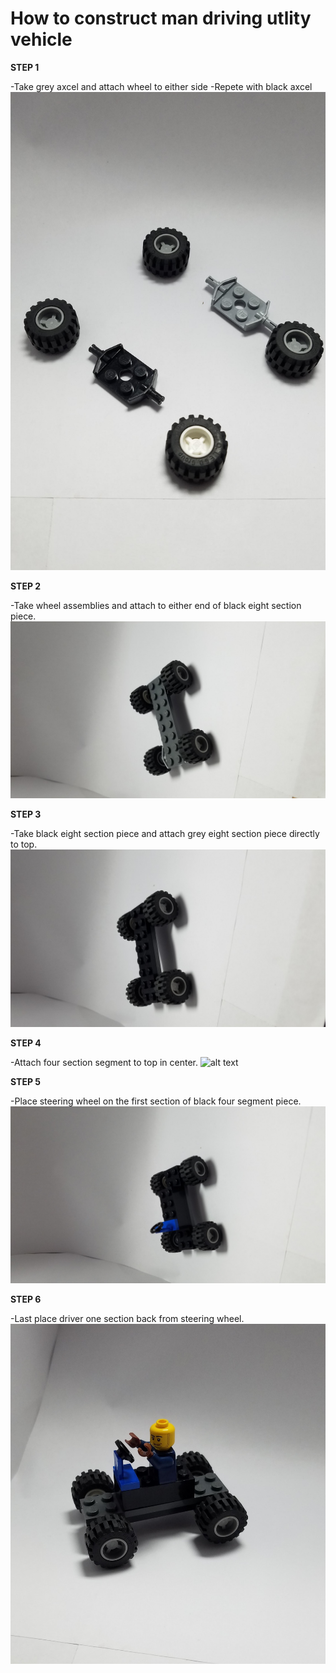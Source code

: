 # How to construct man driving utlity vehicle

**STEP 1**

-Take grey axcel and attach wheel to either side
-Repete with black axcel
![alt text](20200108_010856.jpg)

**STEP 2**

-Take wheel assemblies and attach to either end of black eight section piece.
![alt text](20200108_010931.jpg)

**STEP 3**

-Take black eight section piece and attach grey eight section piece directly to top.
![alt text](20200108_010948.jpg)

**STEP 4**

-Attach four section segment to top in center.
![alt text]()

**STEP 5**

-Place steering wheel on the first section of black four segment piece.
![alt text](20200108_011018.jpg)

**STEP 6**

-Last place driver one section back from steering wheel.
![alt text](20200108_010622.jpg)

